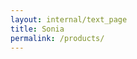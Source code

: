 ```yaml
---
layout: internal/text_page
title: Sonia
permalink: /products/
---
```


<!--- This child document initializes the page in Jekyll. -->